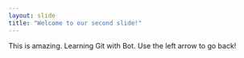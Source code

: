 ```yaml
---
layout: slide
title: "Welcome to our second slide!"
---
```

This is amazing. Learning Git with Bot.
Use the left arrow to go back!
